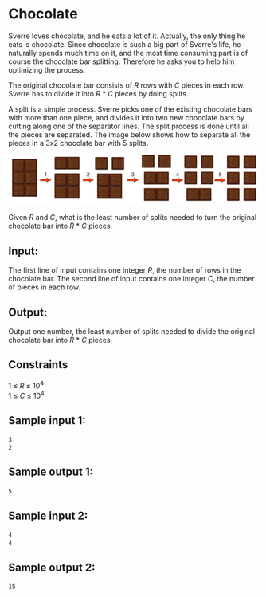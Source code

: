 # Chocolate
Sverre loves chocolate, and he eats a lot of it. 
Actually, the only thing he eats is chocolate. Since chocolate is such a big
part of Sverre's life, he naturally spends much time on it, and the most time
consuming part is of course the chocolate bar splitting. Therefore he asks you
to help him optimizing the process.

The original chocolate bar consists of _R_ rows with _C_ pieces in each row.
Sverre has to divide it into _R_ * _C_ pieces by doing splits. 

A split is a simple process. Sverre picks one of the existing chocolate bars
with more than one piece, and divides it into two new chocolate bars by cutting
along one of the separator lines. 
The split process is done until all the pieces are separated. The image below 
shows how to separate all the pieces in a 3x2 chocolate bar with 5 splits.

![](../images/chocolate.png)

Given _R_ and _C_, what is the least number of splits needed to turn the
original chocolate bar into _R_ * _C_ pieces.


## Input:
The first line of input contains one integer _R_, the number of rows in the chocolate bar.
The second line of input contains one integer _C_, the number of pieces in each row.

## Output:
Output one number, the least number of splits needed to divide the original chocolate bar into _R_ * _C_ pieces.

## Constraints
1 &le; _R_ &le; 10<sup>4</sup>  
1 &le; _C_ &le; 10<sup>4</sup>

## Sample input 1:
```
3
2
```

## Sample output 1:
```
5
```


## Sample input 2:
```
4
4
```

## Sample output 2:
```
15
```


